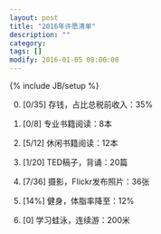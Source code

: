 ```yaml
---
layout: post
title: "2016年许愿清单"
description: ""
category: 
tags: []
modify: 2016-01-05 08:00:00
---
```

{% include JB/setup %}

0. [0/35] 存钱，占比总税前收入：35%

1. [0/8] 专业书籍阅读：8本

2. [5/12] 休闲书籍阅读：12本

4. [1/20] TED稿子，背诵：20篇

5. [7/36] 摄影，Flickr发布照片：36张

3. [14%] 健身，体脂率降至：12%

6. [0] 学习蛙泳，连续游：200米

